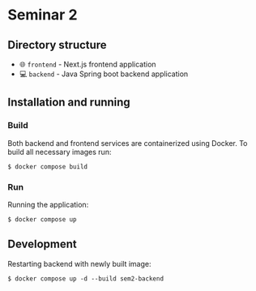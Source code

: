 # Seminar 2

## Directory structure

 - 🌐 `frontend` - Next.js frontend application
 - 💻 `backend` - Java Spring boot backend application

## Installation and running

### Build

Both backend and frontend services are containerized using Docker. To build all necessary images run:

```shell
$ docker compose build
```

### Run

Running the application:

```shell
$ docker compose up
```


## Development

Restarting backend with newly built image:

```shell
$ docker compose up -d --build sem2-backend
```
